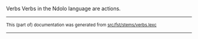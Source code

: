 Verbs
Verbs in the Ndolo language are actions.

* * *

<small>This (part of) documentation was generated from [src/fst/stems/verbs.lexc](https://github.com/giellalt/lang-ndl/blob/main/src/fst/stems/verbs.lexc)</small>

---

